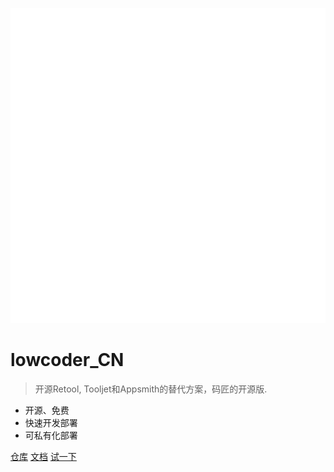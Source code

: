 <!-- logo标识，media为我们在docs中创建的素材文件夹 -->
![logo](assets/logo.svg)

<!-- 以下封面描述 -->
# lowcoder_CN

> 开源Retool, Tooljet和Appsmith的替代方案，码匠的开源版.

- 开源、免费
- 快速开发部署
- 可私有化部署

<!-- 以下为链接，空格分隔 -->
[仓库](https://github.com/mousheng/lowcoder_CN.git) [文档](README.md) [试一下](README.md#在线试用)

<!-- ![](media/seaside.jpg) -->

<!-- ![color](#f0f0f0) -->
